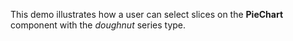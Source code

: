 This demo illustrates how a&nbsp;user can select slices on&nbsp;the **PieChart** component with the _doughnut_ series type.